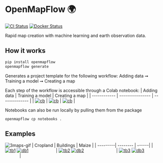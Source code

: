 # OpenMapFlow 🌍

[![CI Status](https://github.com/nasaharvest/openmapflow/actions/workflows/ci.yaml/badge.svg)](https://github.com/nasaharvest/openmapflow/actions/workflows/ci.yaml)
[![Docker Status](https://github.com/nasaharvest/openmapflow/actions/workflows/docker.yaml/badge.svg)](https://github.com/nasaharvest/openmapflow/actions/workflows/docker.yaml)

Rapid map creation with machine learning and earth observation data.

## How it works
```bash
pip install openmapflow
openmapflow generate
```
Generates a project template for the following workflow: 
Adding data ➞ Training a model ➞ Creating a map

[cb]: https://colab.research.google.com/assets/colab-badge.svg
[1]: https://colab.research.google.com/github/nasaharvest/openmapflow/blob/main/openmapflow/notebooks/new_data.ipynb
[2]: https://colab.research.google.com/github/nasaharvest/openmapflow/blob/main/openmapflow/notebooks/train.ipynb
[3]: https://colab.research.google.com/github/nasaharvest/openmapflow/blob/main/openmapflow/notebooks/create_map.ipynb


Each step of the workflow is accessible through a Colab notebook:
| Adding data  | Training a model | Creating a map |
| ------------ | ---------------- | -------------- |
| [![cb]][1]   | [![cb]][2]       | [![cb]][3]     |


Notebooks can also be run locally by pulling them from the package 
```
openmapflow cp notebooks .
```

## Examples

[ta1]: https://github.com/nasaharvest/openmapflow/actions/workflows/crop-mask-example-test.yaml
[tb1]: https://github.com/nasaharvest/openmapflow/actions/workflows/crop-mask-example-test.yaml/badge.svg
[da1]: https://github.com/nasaharvest/openmapflow/actions/workflows/crop-mask-example-deploy.yaml
[db1]: https://github.com/nasaharvest/openmapflow/actions/workflows/crop-mask-example-deploy.yaml/badge.svg

[ta2]: https://github.com/nasaharvest/openmapflow/actions/workflows/buildings-example-test.yaml
[tb2]: https://github.com/nasaharvest/openmapflow/actions/workflows/buildings-example-test.yaml/badge.svg
[da2]: https://github.com/nasaharvest/openmapflow/actions/workflows/buildings-example-deploy.yaml
[db2]: https://github.com/nasaharvest/openmapflow/actions/workflows/buildings-example-deploy.yaml/badge.svg

[ta3]: https://github.com/nasaharvest/openmapflow/actions/workflows/maize-example-test.yaml
[tb3]: https://github.com/nasaharvest/openmapflow/actions/workflows/maize-example-test.yaml/badge.svg
[da3]: https://github.com/nasaharvest/openmapflow/actions/workflows/maize-example-deploy.yaml
[db3]: https://github.com/nasaharvest/openmapflow/actions/workflows/maize-example-deploy.yaml/badge.svg

![3maps-gif](assets/3maps.gif)
| Cropland | Buildings | Maize  |
| ---------| --------   | ------|
| [![tb1]][ta1] [![db1]][da1] &nbsp; &nbsp; &nbsp; &nbsp; &nbsp; &nbsp; &nbsp; &nbsp; &nbsp; &nbsp; &nbsp; | [![tb2]][ta2] [![db2]][da2] &nbsp; &nbsp; &nbsp; &nbsp; &nbsp; &nbsp; &nbsp; &nbsp; &nbsp; &nbsp; &nbsp; &nbsp; &nbsp; | [![tb3]][ta3] [![db3]][da3] &nbsp; &nbsp; &nbsp; &nbsp; &nbsp; &nbsp; &nbsp; &nbsp; &nbsp; &nbsp; &nbsp;  |





